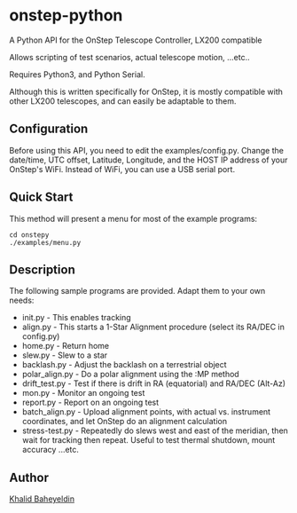 # onstep-python
A Python API for the OnStep Telescope Controller, LX200 compatible

Allows scripting of test scenarios, actual telescope motion, ...etc..

Requires Python3, and Python Serial.

Although this is written specifically for OnStep, it is mostly compatible with other LX200
telescopes, and can easily be adaptable to them. 

## Configuration
Before using this API, you need to edit the examples/config.py.
Change the date/time, UTC offset, Latitude, Longitude, and the HOST IP address of your OnStep's WiFi.
Instead of WiFi, you can use a USB serial port.

## Quick Start
This method will present a menu for most of the example programs:

```
cd onstepy
./examples/menu.py
```

## Description
The following sample programs are provided. Adapt them to your own needs:

* init.py        - This enables tracking
* align.py       - This starts a 1-Star Alignment procedure (select its RA/DEC in config.py)
* home.py        - Return home
* slew.py        - Slew to a star
* backlash.py    - Adjust the backlash on a terrestrial object
* polar_align.py - Do a polar alignment using the :MP method
* drift_test.py  - Test if there is drift in RA (equatorial) and RA/DEC (Alt-Az)
* mon.py         - Monitor an ongoing test
* report.py      - Report on an ongoing test
* batch_align.py - Upload alignment points, with actual vs. instrument coordinates, and let OnStep do an alignment calculation
* stress-test.py - Repeatedly do slews west and east of the meridian, then wait for tracking then repeat. Useful to test thermal shutdown, mount accuracy ...etc.

## Author
[Khalid Baheyeldin](https://baheyeldin.com)
